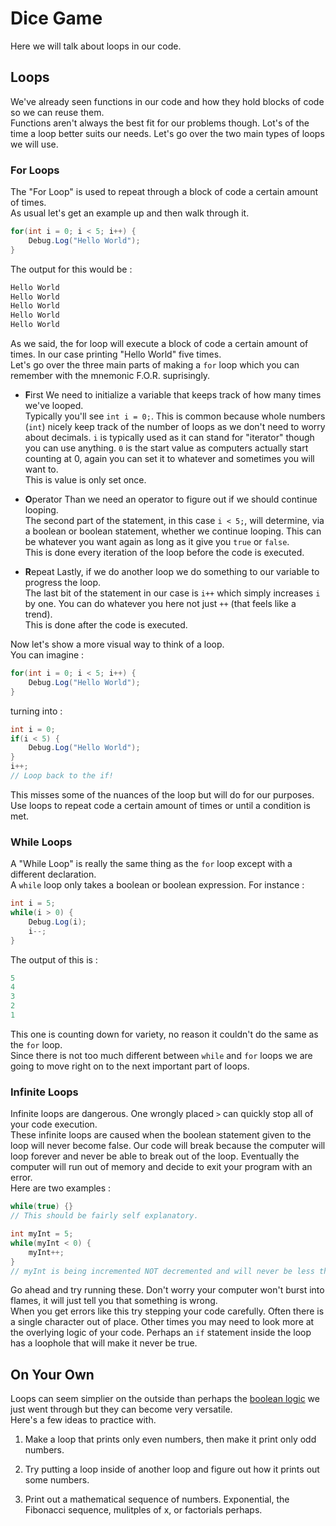 # Dice Game

Here we will talk about loops in our code.

## Loops

We've already seen functions in our code and how they hold blocks of code so we can reuse them.\
Functions aren't always the best fit for our problems though. Lot's of the time a loop better suits our needs. Let's go over the two main types of loops we will use.

### For Loops

The "For Loop" is used to repeat through a block of code a certain amount of times.\
As usual let's get an example up and then walk through it.

```csharp
for(int i = 0; i < 5; i++) {
	Debug.Log("Hello World");
}
```

The output for this would be :

```csharp
Hello World
Hello World
Hello World
Hello World
Hello World
```

As we said, the for loop will execute a block of code a certain amount of times. In our case printing "Hello World" five times.\
Let's go over the three main parts of making a `for` loop which you can remember with the mnemonic F.O.R. suprisingly.

* **F**irst
	We need to initialize a variable that keeps track of how many times we've looped.\
	Typically you'll see `int i = 0;`. This is common because whole numbers (`int`) nicely keep track of the number of loops as we don't need to worry about decimals. `i` is typically used as it can stand for "iterator" though you can use anything. `0` is the start value as computers actually start counting at 0, again you can set it to whatever and sometimes you will want to.\
	This is value is only set once.
	
* **O**perator
	Than we need an operator to figure out if we should continue looping.\
	The second part of the statement, in this case `i < 5;`, will determine, via a boolean or boolean statement, whether we continue looping. This can be whatever you want again as long as it give you `true` or `false`.\
	This is done every iteration of the loop before the code is executed.

* **R**epeat
	Lastly, if we do another loop we do something to our variable to progress the loop.\
	The last bit of the statement in our case is `i++` which simply increases `i` by one. You can do whatever you here not just `++` (that feels like a trend).\
	This is done after the code is executed.
	
Now let's show a more visual way to think of a loop.\
You can imagine :

```csharp
for(int i = 0; i < 5; i++) {
	Debug.Log("Hello World");
}
```

turning into :

```csharp
int i = 0;
if(i < 5) {
	Debug.Log("Hello World");
}
i++;
// Loop back to the if!
```

This misses some of the nuances of the loop but will do for our purposes.\
Use loops to repeat code a certain amount of times or until a condition is met.

### While Loops

A "While Loop" is really the same thing as the `for` loop except with a different declaration.\
A `while` loop only takes a boolean or boolean expression. For instance :

```csharp
int i = 5;
while(i > 0) {
	Debug.Log(i);
	i--;
}
```

The output of this is :

```csharp
5
4
3
2
1
```

This one is counting down for variety, no reason it couldn't do the same as the `for` loop.\
Since there is not too much different between `while` and `for` loops we are going to move right on to the next important part of loops.

### Infinite Loops

Infinite loops are dangerous. One wrongly placed `>` can quickly stop all of your code execution.\
These infinite loops are caused when the boolean statement given to the loop will never become false. Our code will break because the computer will loop forever and never be able to break out of the loop. Eventually the computer will run out of memory and decide to exit your program with an error.\
Here are two examples :

```csharp
while(true) {}
// This should be fairly self explanatory.

int myInt = 5;
while(myInt < 0) {
	myInt++;
}
// myInt is being incremented NOT decremented and will never be less than 0.
```

Go ahead and try running these. Don't worry your computer won't burst into flames, it will just tell you that something is wrong.\
When you get errors like this try stepping your code carefully. Often there is a single character out of place. Other times you may need to look more at the overlying logic of your code. Perhaps an `if` statement inside the loop has a loophole that will make it never be true.

## On Your Own

Loops can seem simplier on the outside than perhaps the [boolean logic](./4%20Logic.md) we just went through but they can become very versatile.\
Here's a few ideas to practice with.

1. Make a loop that prints only even numbers, then make it print only odd numbers.

1. Try putting a loop inside of another loop and figure out how it prints out some numbers.

1. Print out a mathematical sequence of numbers. Exponential, the Fibonacci sequence, mulitples of x, or factorials perhaps.